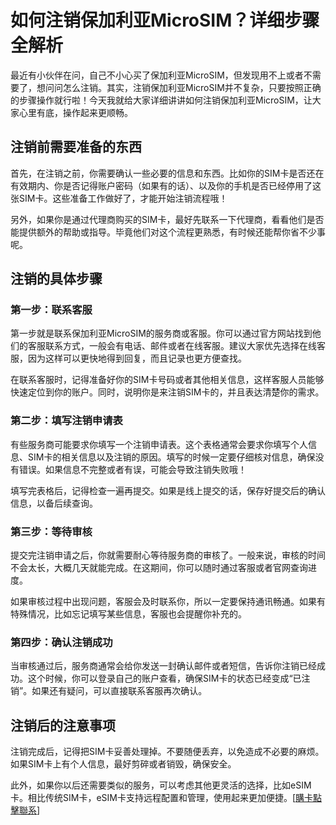 # 如何注销保加利亚MicroSIM？详细步骤全解析

最近有小伙伴在问，自己不小心买了保加利亚MicroSIM，但发现用不上或者不需要了，想问问怎么注销。其实，注销保加利亚MicroSIM并不复杂，只要按照正确的步骤操作就行啦！今天我就给大家详细讲讲如何注销保加利亚MicroSIM，让大家心里有底，操作起来更顺畅。

## 注销前需要准备的东西

首先，在注销之前，你需要确认一些必要的信息和东西。比如你的SIM卡是否还在有效期内、你是否记得账户密码（如果有的话）、以及你的手机是否已经停用了这张SIM卡。这些准备工作做好了，才能开始注销流程哦！

另外，如果你是通过代理商购买的SIM卡，最好先联系一下代理商，看看他们是否能提供额外的帮助或指导。毕竟他们对这个流程更熟悉，有时候还能帮你省不少事呢。

## 注销的具体步骤

### 第一步：联系客服

第一步就是联系保加利亚MicroSIM的服务商或客服。你可以通过官方网站找到他们的客服联系方式，一般会有电话、邮件或者在线客服。建议大家优先选择在线客服，因为这样可以更快地得到回复，而且记录也更方便查找。

在联系客服时，记得准备好你的SIM卡号码或者其他相关信息，这样客服人员能够快速定位到你的账户。同时，说明你是来注销SIM卡的，并且表达清楚你的需求。

### 第二步：填写注销申请表

有些服务商可能要求你填写一个注销申请表。这个表格通常会要求你填写个人信息、SIM卡的相关信息以及注销的原因。填写的时候一定要仔细核对信息，确保没有错误。如果信息不完整或者有误，可能会导致注销失败哦！

填写完表格后，记得检查一遍再提交。如果是线上提交的话，保存好提交后的确认信息，以备后续查询。

### 第三步：等待审核

提交完注销申请之后，你就需要耐心等待服务商的审核了。一般来说，审核的时间不会太长，大概几天就能完成。在这期间，你可以随时通过客服或者官网查询进度。

如果审核过程中出现问题，客服会及时联系你，所以一定要保持通讯畅通。如果有特殊情况，比如忘记填写某些信息，客服也会提醒你补充的。

### 第四步：确认注销成功

当审核通过后，服务商通常会给你发送一封确认邮件或者短信，告诉你注销已经成功。这个时候，你可以登录自己的账户查看，确保SIM卡的状态已经变成“已注销”。如果还有疑问，可以直接联系客服再次确认。

## 注销后的注意事项

注销完成后，记得把SIM卡妥善处理掉。不要随便丢弃，以免造成不必要的麻烦。如果SIM卡上有个人信息，最好剪碎或者销毁，确保安全。

此外，如果你以后还需要类似的服务，可以考虑其他更灵活的选择，比如eSIM卡。相比传统SIM卡，eSIM卡支持远程配置和管理，使用起来更加便捷。[[購卡點擊聯系](https://t.me/s/esim1088)]